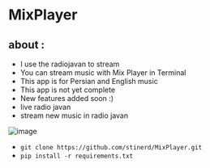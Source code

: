 # MixPlayer
## about :
- I use the radiojavan to stream
- You can stream music with Mix Player in Terminal 
- This app is for Persian and English music
- This app is not yet complete
- New features added soon :)
- live radio javan 
- stream new music in radio javan 

![image](https://user-images.githubusercontent.com/46731929/70409278-762c0380-1a60-11ea-9d5e-c04917bd1df1.png)


- `git clone https://github.com/stinerd/MixPlayer.git`
- `pip install -r requirements.txt`

